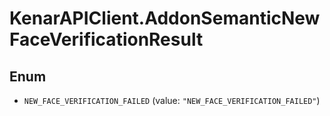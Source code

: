 # KenarAPIClient.AddonSemanticNewFaceVerificationResult

## Enum


* `NEW_FACE_VERIFICATION_FAILED` (value: `"NEW_FACE_VERIFICATION_FAILED"`)


